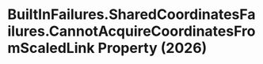 # BuiltInFailures.SharedCoordinatesFailures.CannotAcquireCoordinatesFromScaledLink Property (2026)

﻿